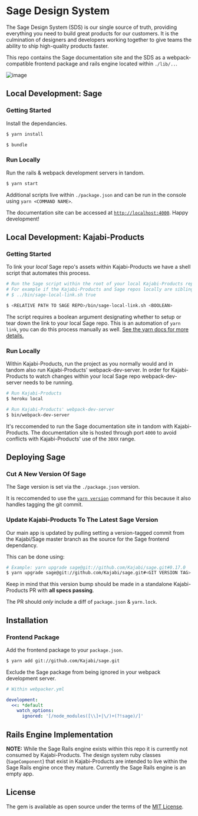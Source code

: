 # Sage Design System

The Sage Design System (SDS) is our single source of truth, providing everything you need to build great products for our customers. It is the culmination of designers and developers working together to give teams the ability to ship high-quality products faster.

This repo contains the Sage documentation site and the SDS as a webpack-compatible frontend package and rails engine located within `./lib/..`.

![image](https://user-images.githubusercontent.com/565743/83690086-b0acce00-a5b5-11ea-90f5-9b8e8b0bd337.png)


## Local Development: Sage

### Getting Started

Install the dependancies.

```bash
$ yarn install
```
```bash
$ bundle
```

### Run Locally

Run the rails & webpack development servers in tandom.
```bash
$ yarn start
```

Additional scripts live within `./package.json` and can be run in the console using `yarn <COMMAND NAME>`.

The documentation site can be accessed at [`http://localhost:4000`](http://localhost:4000/). Happy development!


## Local Development: Kajabi-Products

### Getting Started

To link your _local_ Sage repo's assets within Kajabi-Products we have a shell script that automates this process.

```bash
# Run the Sage script within the root of your local Kajabi-Products repo.
# For example if the Kajabi-Products and Sage repos locally are sibling directories:
# $ ../bin/sage-local-link.sh true

$ <RELATIVE PATH TO SAGE REPO>/bin/sage-local-link.sh <BOOLEAN>
```
The script requires a boolean argument designating whether to setup or tear down the link to your local Sage repo. This is an automation of `yarn link`, you can do this process manually as well. [See the yarn docs for more details.](https://classic.yarnpkg.com/en/docs/cli/link/)

### Run Locally

Within Kajabi-Products, run the project as you normally would and in tandom also run Kajabi-Products' webpack-dev-server. In order for Kajabi-Products to watch changes within your local Sage repo webpack-dev-server needs to be running.
```bash
# Run Kajabi-Products
$ heroku local

# Run Kajabi-Products' webpack-dev-server
$ bin/webpack-dev-server
```

It's reccomended to run the Sage documentation site in tandom with Kajabi-Products. The documentation site is hosted through port `4000` to avoid conflicts with Kajabi-Products' use of the `30XX` range.

## Deploying Sage
### Cut A New Version Of Sage
The Sage version is set via the `./package.json` version.

It is reccomended to use the [`yarn version`](https://classic.yarnpkg.com/en/docs/cli/version/) command for this because it also handles tagging the git commit.

### Update Kajabi-Products To The Latest Sage Version
Our main app is updated by pulling setting a version-tagged commit from the Kajabi/Sage master branch as the source for the Sage frontend dependancy.

This can be done using:
```bash
# Example: yarn upgrade sage@git://github.com/Kajabi/sage.git#0.17.0
$ yarn upgrade sage@git://github.com/Kajabi/sage.git#<GIT VERSION TAG>
```

Keep in mind that this version bump should be made in a standalone Kajabi-Products PR with **all specs passing**.

The PR should _only_ include a diff of `package.json` & `yarn.lock`.

## Installation
### Frontend Package
Add the frontend package to your `package.json`.
```bash
$ yarn add git://github.com/Kajabi/sage.git
```

Exclude the Sage package from being ignored in your webpack development server.
```yml
# Within webpacker.yml

development:
  <<: *default
    watch_options:
      ignored: '[/node_modules([\\]+|\/)+(?!sage)/]'

```

## Rails Engine Implementation
**NOTE:** While the Sage Rails engine exists within this repo it is currently not consumed by Kajabi-Products. The design system ruby classes (`SageComponent`) that exist in Kajabi-Products are intended to live within the Sage Rails engine once they mature. Currently the Sage Rails engine is an empty app.


## License

The gem is available as open source under the terms of the [MIT License](https://opensource.org/licenses/MIT).
